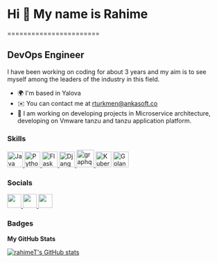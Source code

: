 # Hi 👋 My name is Rahime
=======================

DevOps Engineer
------------------------

I have been working on coding for about 3 years and my aim is to see myself among the leaders of the industry in this field.

* 🌍 I'm based in Yalova
* ✉️ You can contact me at [rturkmen@ankasoft.co](mailto:rturkmen@ankasoft.co)
* 🧠 I am working on developing projects in Microservice architecture, developing on Vmware tanzu and tanzu application platform.

### Skills
<p align="left">
  <a href="https://www.oracle.com/java/" target="_blank" rel="noreferrer">
    <img src="https://raw.githubusercontent.com/danielcranney/readme-generator/main/public/icons/skills/java-colored.svg" width="36" height="36" alt="Java" />
  </a>
  <a href="https://www.python.org/" target="_blank" rel="noreferrer">
    <img src="https://raw.githubusercontent.com/danielcranney/readme-generator/main/public/icons/skills/python-colored.svg" width="36" height="36" alt="Python" />
  </a>
  <a href="https://flask.palletsprojects.com/en/2.0.x/" target="_blank" rel="noreferrer">
    <img src="https://raw.githubusercontent.com/danielcranney/readme-generator/main/public/icons/skills/flask-colored.svg" width="36" height="36" alt="Flask" />
  </a>
  <a href="https://www.djangoproject.com/" target="_blank" rel="noreferrer">
    <img src="https://raw.githubusercontent.com/danielcranney/readme-generator/main/public/icons/skills/django-colored.svg" width="36" height="36" alt="Django" />
  </a>
  <a href="https://graphql.org" target="_blank" rel="noreferrer">
    <img src="https://www.vectorlogo.zone/logos/graphql/graphql-icon.svg" alt="graphql" width="40" height="40"/>
  </a>
 <img src="https://raw.githubusercontent.com/danielcranney/readme-generator/main/public/icons/skills/kubernetes.svg" width="36" height="36" alt="Kubernetes" />
  <img src="https://raw.githubusercontent.com/danielcranney/readme-generator/main/public/icons/skills/golang.svg" width="36" height="36" alt="Golang" />
</p>


### Socials

<p align="left">
  <a href="https://www.github.com/rahimeT" target="_blank" rel="noreferrer">
    <img src="https://raw.githubusercontent.com/danielcranney/readme-generator/main/public/icons/socials/github.svg" width="32" height="32" />
  </a>
  <a href="https://www.linkedin.com/in/rahimeturkmen" target="_blank" rel="noreferrer">
    <img src="https://raw.githubusercontent.com/danielcranney/readme-generator/main/public/icons/socials/linkedin.svg" width="32" height="32" />
  </a>
  <a href="http://www.medium.com/@rhmtrkmen4" target="_blank" rel="noreferrer">
    <img src="https://raw.githubusercontent.com/danielcranney/readme-generator/main/public/icons/socials/medium.svg" width="32" height="32" />
  </a>
</p>

### Badges

<b>My GitHub Stats</b>

<a href="http://www.github.com/rahimeT">
  <img src="https://github-readme-stats.vercel.app/api?username=rahimeT&show_icons=true&hide=&count_private=true&title_color=10b981&text_color=ffffff&icon_color=0891b2&bg_color=1c1917&hide_border=true&show_icons=true" alt="rahimeT's GitHub stats" />
</a>
